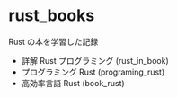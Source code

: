 # rust_books

Rust の本を学習した記録

- 詳解 Rust プログラミング (rust_in_book)
- プログラミング Rust (programing_rust)
- 高効率言語 Rust (book_rust)
